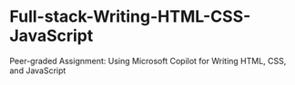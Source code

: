 # Full-stack-Writing-HTML-CSS-JavaScript
Peer-graded Assignment: Using Microsoft Copilot for Writing HTML, CSS, and JavaScript
